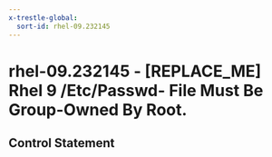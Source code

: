 ```yaml
---
x-trestle-global:
  sort-id: rhel-09.232145
---
```


# rhel-09.232145 - \[REPLACE_ME\] Rhel 9 /Etc/Passwd- File Must Be Group-Owned By Root.

## Control Statement
